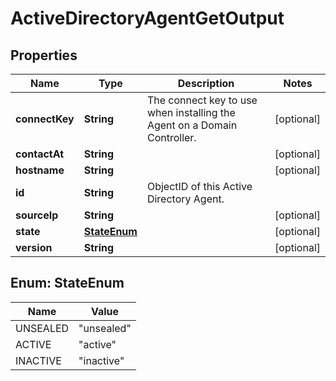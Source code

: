 # ActiveDirectoryAgentGetOutput

## Properties
Name | Type | Description | Notes
------------ | ------------- | ------------- | -------------
**connectKey** | **String** | The connect key to use when installing the Agent on a Domain Controller. |  [optional]
**contactAt** | **String** |  |  [optional]
**hostname** | **String** |  |  [optional]
**id** | **String** | ObjectID of this Active Directory Agent. | 
**sourceIp** | **String** |  |  [optional]
**state** | [**StateEnum**](#StateEnum) |  |  [optional]
**version** | **String** |  |  [optional]

<a name="StateEnum"></a>
## Enum: StateEnum
Name | Value
---- | -----
UNSEALED | &quot;unsealed&quot;
ACTIVE | &quot;active&quot;
INACTIVE | &quot;inactive&quot;
